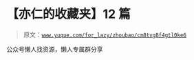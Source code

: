 # 【亦仁的收藏夹】12 篇

> 原文：[`www.yuque.com/for_lazy/zhoubao/cm8tvg8f4gtl0ke6`](https://www.yuque.com/for_lazy/zhoubao/cm8tvg8f4gtl0ke6)

公众号懒人找资源，懒人专属群分享
